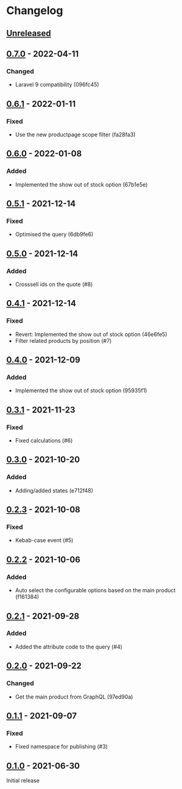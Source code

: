 # Changelog

## [Unreleased](https://github.com/org/repo/compare/0.7.0...master)

## [0.7.0](https://github.com/org/repo/compare/0.6.1...0.7.0) - 2022-04-11

### Changed

- Laravel 9 compatibility (096fc45)

## [0.6.1](https://github.com/org/repo/compare/0.6.0...0.6.1) - 2022-01-11

### Fixed

- Use the new productpage scope filter (fa28fa3)

## [0.6.0](https://github.com/org/repo/compare/0.5.1...0.6.0) - 2022-01-08

### Added

- Implemented the show out of stock option (67b1e5e)

## [0.5.1](https://github.com/org/repo/compare/0.5.0...0.5.1) - 2021-12-14

### Fixed

- Optimised the query (6db9fe6)

## [0.5.0](https://github.com/org/repo/compare/0.4.1...0.5.0) - 2021-12-14

### Added

- Crosssell ids on the quote (#8)

## [0.4.1](https://github.com/org/repo/compare/0.4.0...0.4.1) - 2021-12-14

### Fixed

- Revert: Implemented the show out of stock option (46e6fe5)
- Filter related products by position (#7)

## [0.4.0](https://github.com/org/repo/compare/0.3.1...0.4.0) - 2021-12-09

### Added

- Implemented the show out of stock option (95935f1)

## [0.3.1](https://github.com/org/repo/compare/0.3.0...0.3.1) - 2021-11-23

### Fixed

- Fixed calculations (#6)

## [0.3.0](https://github.com/org/repo/compare/0.2.3...0.3.0) - 2021-10-20

### Added

- Adding/added states (e712f48)

## [0.2.3](https://github.com/org/repo/compare/0.2.2...0.2.3) - 2021-10-08

### Fixed

- Kebab-case event (#5)

## [0.2.2](https://github.com/org/repo/compare/0.2.1...0.2.2) - 2021-10-06

### Added

- Auto select the configurable options based on the main product (f161384)

## [0.2.1](https://github.com/org/repo/compare/0.2.0...0.2.1) - 2021-09-28

### Added

- Added the attribute code to the query (#4)

## [0.2.0](https://github.com/org/repo/compare/0.1.1...0.2.0) - 2021-09-22

### Changed

- Get the main product from GraphQL (97ed90a)

## [0.1.1](https://github.com/org/repo/compare/0.1.0...0.1.1) - 2021-09-07

### Fixed

- Fixed namespace for publishing (#3)

## [0.1.0](https://github.com/org/repo/compare/781858387dc483333b5bb59b1df332a8f7b61097...0.1.0) - 2021-06-30

Initial release
